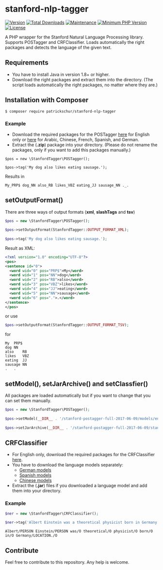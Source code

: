 # stanford-nlp-tagger
[![Version](https://img.shields.io/packagist/v/patrickschur/stanford-nlp-tagger.svg?style=flat-square)](https://packagist.org/packages/patrickschur/stanford-nlp-tagger)
[![Total Downloads](https://img.shields.io/packagist/dt/patrickschur/stanford-nlp-tagger.svg?style=flat-square)](https://packagist.org/packages/patrickschur/stanford-nlp-tagger)
[![Maintenance](https://img.shields.io/maintenance/yes/2017.svg?style=flat-square)](https://github.com/patrickschur/stanford-nlp-tagger) 
[![Minimum PHP Version](https://img.shields.io/badge/php-%3E%3D%207.0-4AC51C.svg?style=flat-square)](http://php.net/)
[![License](https://img.shields.io/packagist/l/patrickschur/stanford-nlp-tagger.svg?style=flat-square)](https://opensource.org/licenses/MIT)

A PHP wrapper for the Stanford Natural Language Processing library. Supports POSTagger and CRFClassifier.
Loads automatically the right packages and detects the language of the given text.

## Requirements
- You have to install Java in version 1.8+ or higher.
- Download the right packages and extract them into the directory. 
(The script loads automatically the right packages, no matter where they are.)

## Installation with Composer
```bash
$ composer require patrickschur/stanford-nlp-tagger
```

### Example
- Download the required packages for the POSTagger [here](https://nlp.stanford.edu/software/stanford-postagger-2017-06-09.zip) for English only 
or [here](https://nlp.stanford.edu/software/stanford-postagger-full-2017-06-09.zip) for Arabic, Chinese, French, Spanish, and German.
- Extract the (**.zip**) package into your directory. (Please do not rename the packages, only if you want to add this packages manually.)

```text
$pos = new \StanfordTagger\POSTagger();
 
$pos->tag('My dog also likes eating sausage.');
```
Results in
```text
My_PRP$ dog_NN also_RB likes_VBZ eating_JJ sausage_NN ._.
```

## setOutputFormat()
There are three ways of output formats (**xml**, **slashTags** and **tsv**)
```php
$pos = new \StanfordTagger\POSTagger();
 
$pos->setOutputFormat(StanfordTagger::OUTPUT_FORMAT_XML);
 
$pos->tag('My dog also likes eating sausage.');
```
Result as XML:
```xml
<?xml version="1.0" encoding="UTF-8"?>
<pos>
<sentence id="0">
  <word wid="0" pos="PRP$">My</word>
  <word wid="1" pos="NN">dog</word>
  <word wid="2" pos="RB">also</word>
  <word wid="3" pos="VBZ">likes</word>
  <word wid="4" pos="JJ">eating</word>
  <word wid="5" pos="NN">sausage</word>
  <word wid="6" pos=".">.</word>
</sentence>
</pos>
```
or use 
```php 
$pos->setOutputFormat(StanfordTagger::OUTPUT_FORMAT_TSV);
```
for
```text
My	PRP$
dog	NN
also	RB
likes	VBZ
eating	JJ
sausage	NN
.	.
```

## setModel(), setJarArchive() and setClassfier()
All packages are loaded automatically but if you want to change that you can set them manually.
```php
$pos = new \StanfordTagger\POSTagger();
 
$pos->setModel(__DIR__ . '/stanford-postagger-full-2017-06-09/models/english-bidirectional-distsim.tagger');
 
$pos->setJarArchive(__DIR__ . '/stanford-postagger-full-2017-06-09/stanford-postagger.jar');
```

## CRFClassifier
- For English only, download the required packages for the CRFClassifier [here](https://nlp.stanford.edu/software/stanford-ner-2017-06-09.zip).
- You have to download the language models separately:
    - [German models](https://nlp.stanford.edu/software/stanford-german-corenlp-2017-06-09-models.jar)
    - [Spanish models](https://nlp.stanford.edu/software/stanford-spanish-corenlp-2017-06-09-models.jar)
    - [Chinese models](https://nlp.stanford.edu/software/stanford-chinese-corenlp-2017-06-09-models.jar)
- Extract the (**.jar**) files if you downloaded a language model and add them into your directory.

### Example
```php
$ner = new \StanfordTagger\CRFClassifier();
 
$ner->tag('Albert Einstein was a theoretical physicist born in Germany.');
```
```text
Albert/PERSON Einstein/PERSON was/O theoretical/O physicist/O born/O in/O Germany/LOCATION./O 
```
## Contribute

Feel free to contribute to this repository. Any help is welcome.